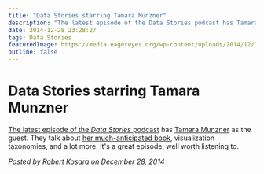 ```yaml
---
title: "Data Stories starring Tamara Munzner"
description: "The latest episode of the Data Stories podcast has Tamara Munzner as the guest. They talk about her much-anticipated book, visualization taxonomies, and a lot more. It's a great episode, well worth listening to."
date: 2014-12-28 23:28:27
tags: Data Stories
featuredImage: https://media.eagereyes.org/wp-content/uploads/2014/12/TamaraMunzner.jpg
outline: false
---
```


# Data Stories starring Tamara Munzner

<a href="http://datastori.es/data-stories-44/">The latest episode of the <em>Data Stories</em> podcast</a> has <a href="http://www.cs.ubc.ca/~tmm/">Tamara Munzner</a> as the guest. They talk about <a href="http://www.crcpress.com/product/isbn/9781466508910">her much-anticipated book</a>, visualization taxonomies, and a lot more. It's a great episode, well worth listening to.


_Posted by <a href="/about">Robert Kosara</a> on December 28, 2014_


